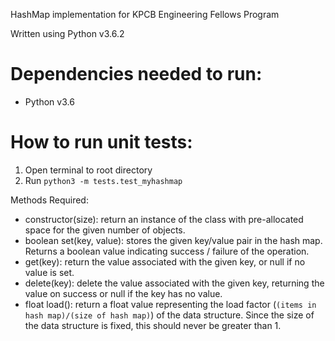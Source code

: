 HashMap implementation for KPCB Engineering Fellows Program

Written using Python v3.6.2

# Dependencies needed to run:
* Python v3.6

# How to run unit tests:
1. Open terminal to root directory 
2. Run `python3 -m tests.test_myhashmap`


Methods Required:

* constructor(size): return an instance of the class with pre-allocated space for the given number of objects.
* boolean set(key, value): stores the given key/value pair in the hash map. Returns a boolean value indicating success / failure of the operation.
* get(key): return the value associated with the given key, or null if no value is set.
* delete(key): delete the value associated with the given key, returning the value on success or null if the key has no value.
* float load(): return a float value representing the load factor (`(items in hash map)/(size of hash map)`) of the data structure. Since the size of the data structure is fixed, this should never be greater than 1.